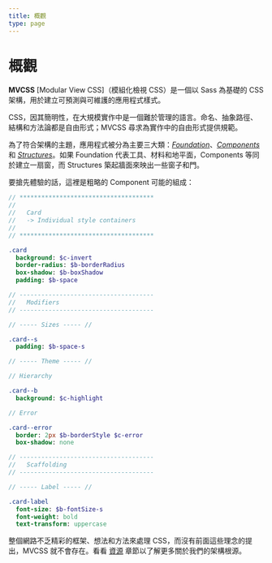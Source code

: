 ```yaml
---
title: 概觀
type: page
---
```


概觀
========

**MVCSS** [Modular View CSS]（模組化檢視 CSS）是一個以 Sass 為基礎的 CSS 架構，用於建立可預測與可維護的應用程式樣式。

CSS，因其簡明性，在大規模實作中是一個難於管理的語言。命名、抽象路徑、結構和方法論都是自由形式；MVCSS 尋求為實作中的自由形式提供規範。

為了符合架構的主題，應用程式被分為主要三大類：[*Foundation*][foundation]、[*Components*][components] 和 [*Structures*][structures]。如果 Foundation 代表工具、材料和地平面，Components 等同於建立一扇窗，而 Structures 築起牆面來映出一些窗子和門。

要搶先體驗的話，這裡是粗略的 Component 可能的組成：

```sass
// *************************************
//
//   Card
//   -> Individual style containers
//
// *************************************

.card
  background: $c-invert
  border-radius: $b-borderRadius
  box-shadow: $b-boxShadow
  padding: $b-space

// -------------------------------------
//   Modifiers
// -------------------------------------

// ----- Sizes ----- //

.card--s
  padding: $b-space-s

// ----- Theme ----- //

// Hierarchy

.card--b
  background: $c-highlight

// Error

.card--error
  border: 2px $b-borderStyle $c-error
  box-shadow: none

// -------------------------------------
//   Scaffolding
// -------------------------------------

// ----- Label ----- //

.card-label
  font-size: $b-fontSize-s
  font-weight: bold
  text-transform: uppercase
```

整個網路不乏精彩的框架、想法和方法來處理 CSS，而沒有前面這些理念的提出，MVCSS 就不會存在。看看 [資源][resources] 章節以了解更多關於我們的架構根源。


[components]: /components
[foundation]: /foundation
[resources]: /resources
[structures]: /structures
